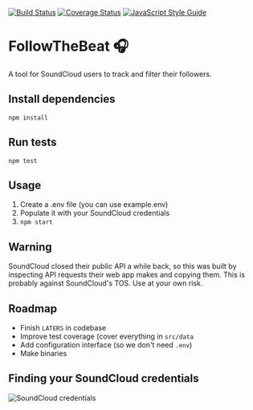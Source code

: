 [![Build Status](https://travis-ci.org/kvillaniholland/sctool.svg?branch=master)](https://travis-ci.org/kvillaniholland/sctool)
[![Coverage Status](https://coveralls.io/repos/github/kvillaniholland/sctool/badge.svg?branch=master)](https://coveralls.io/github/kvillaniholland/sctool?branch=master)
[![JavaScript Style Guide](https://img.shields.io/badge/code_style-standard-brightgreen.svg)](https://standardjs.com)

# FollowTheBeat 🎧
A tool for SoundCloud users to track and filter their followers.

## Install dependencies
`npm install`

## Run tests
`npm test`

## Usage
1. Create a .env file (you can use example.env)
2. Populate it with your SoundCloud credentials
3. `npm start`

## Warning
SoundCloud closed their public API a while back, so this was built by inspecting API requests their web app makes and copying them. This is probably against SoundCloud's TOS. Use at your own risk.

## Roadmap
- Finish `LATERS` in codebase
- Improve test coverage (cover everything in `src/data`
- Add configuration interface (so we don't need `.env`)
- Make binaries


## Finding your SoundCloud credentials
![SoundCloud credentials](https://dzwonsemrish7.cloudfront.net/items/0H3l3o0q1b0W1u1K2X3z/Image%202018-10-05%20at%205.32.39%20PM.png?v=18425876)
